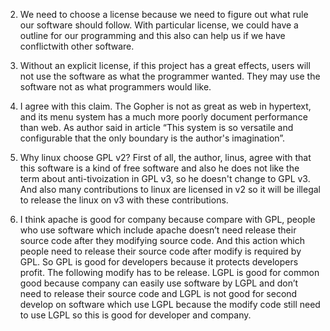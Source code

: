 
2. We need to choose a license because we need to figure out what rule our software should follow. With particular license, we could have a outline for our programming and this also can help us if we have conflictwith other software.

3. Without an explicit license, if this project has a great effects, users will not use the software as what the programmer wanted. They may use the software not as what programmers would like.

4. I agree with this claim. The Gopher is not as great as web in hypertext, and its menu system has a much more poorly document performance than web. As author said in article “This system is so versatile and configurable that the only boundary is the author's imagination”.

5. Why linux choose GPL v2? First of all, the author, linus, agree with that this software is a kind of free software and also he does not like the term about anti-tivoization in GPL v3, so he doesn't change to GPL v3. And also many contributions to linux are licensed in v2 so it will be illegal to release the linux on v3 with these contributions.

7. I think apache is good for company because compare with GPL, people who use software which include apache doesn’t need release their source code after they modifying source code. And this action which people need to release their source code after modify is required by GPL. So GPL is good for developers because it protects developers profit. The following modify has to be release. LGPL is good for common good because company can easily use software by LGPL and don’t need to release their source code and LGPL is not good for second develop on software which use LGPL because the modify code still need to use LGPL so this is good for developer and company.
